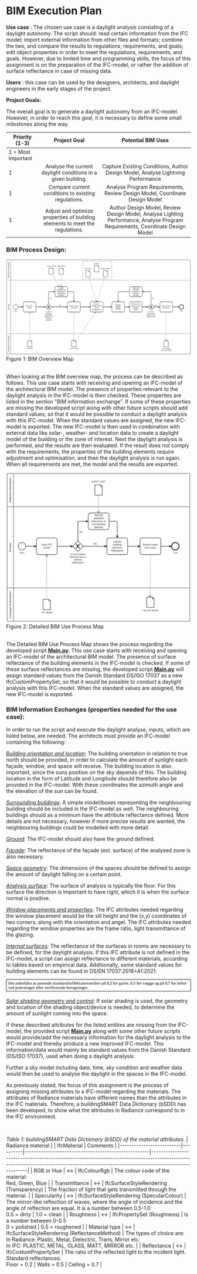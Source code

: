 # BIM Execution Plan

**Use case** : The chosen use case is a daylight analysis consisting of a daylight autonomy. The script should: read certain information from the IFC model; import external information from other files and formats; combine the two, and compare the results to regulations, requirements, and goals; edit object properties in order to meet the regulations, requirements, and goals. However, due to limited time and programming skills, the focus of this assignment is on the preparation of the IFC-model, or rather the addition of surface reflectance in case of missing data.

**Users** : this case can be used by the designers, architects, and daylight engineers in the early stages of the project.

**Project Goals:**

The overall goal is to generate a daylight autonomy from an IFC-model. However, in order to reach this goal, it is necessary to define some small milestones along the way.

|       Priority (1-3)     |    Project Goal     |     Potential BIM Uses          |
|--------------------------|:-------------------:|:-------------------------------:|
|      1 = Most Important  |                     |                                 |
|      1                   |     Analyse the current daylight conditions in a given building.   |     Capture Existing Conditions, Author Design Model, Analyse Lightning Performance      |
|      1                   |     Compare current conditions to existing regulations.            |     Analyse Program Requirements, Review Design Model, Coordinate Design Model     |
|      1                   |     Adjust and optimize properties of building elements to meet the regulations.  |     Author Design Model, Review Design Model, Analyse Lighting Performance, Analyse Program Requirements, Coordinate Design Model  |

### BIM Process Design:

<img img src="./images/BPMN_2.svg">
Figure 1: BIM Overview Map
<br />
<br />

When looking at the BIM overview map, the process can be described as follows. This use case starts with receiving and opening an IFC-model of the architectural BIM model. The presence of properties relevant to the daylight analysis in the IFC-model is then checked. These properties are listed in the section "BIM information exchange". If some of these properties are missing the developed script along with other future scripts should add standard values, so that it would be possible to conduct a daylight analysis with this IFC-model. When the standard values are assigned, the new IFC-model is exported. The new IFC-model is then used in combination with external data like solar-, weather- and location data to create a daylight model of the building or the zone of interest. Next the daylight analysis is performed, and the results are then evaluated. If the result does not comply with the requirements, the properties of the building elements require adjustment and optimisation, and then the daylight analysis is run again. When all requirements are met, the model and the results are exported.

<img src="./images/BPMN_1.svg">
 Figure 2: Detailed BIM Use Process Map
 <br />
 <br />

The Detailed BIM Use Process Map shows the process regarding the developed script [**Main.py**](main.py). This use case starts with receiving and opening an IFC-model of the architectural BIM model. The presence of surface reflectance of the building elements in the IFC-model is checked. If some of these surface reflectances are missing, the developed script [**Main.py**](main.py) will assign standard values from the Danish Standard DS/ISO 17037 as a new IfcCustomPropertySet, so that it would be possible to conduct a daylight analysis with this IFC-model. When the standard values are assigned, the new IFC-model is exported.

### BIM Information Exchanges (properties needed for the use case):

In order to run the script and execute the daylight analyse, inputs, which are listed below, are needed. The architects must provide an IFC-model containing the following:

<ins> _Building orientation and location_</ins>: 
The building orientation in relation to true north should be provided, in order to calculate the amount of sunlight each façade, window, and space will receive. The building location is also important, since the suns position on the sky depends of this. The building location in the form of Latitude and Longitude should therefore also be provided in the IFC-model. With these coordinates the azimuth angle and the elevation of the sun can be found.

<ins> _Surrounding buildings_</ins>: 
A simple model/boxes representing the neighbouring building should be included in the IFC-model as well. The neighbouring buildings should as a minimum have the attribute reflectance defined. More details are not necessary, however if more precise results are wanted, the neighbouring buildings could be modelled with more detail.

<ins> _Ground_</ins>: 
The IFC-model should also have the ground defined.

<ins> _Facade_</ins>: 
The reflectance of the façade (ext. surface) of the analysed zone is also necessary.

<ins> _Space geometry_</ins>: 
The dimensions of the spaces should be defined to assign the amount of daylight falling on a certain point.

<ins> _Analysis surface_</ins>:
The surface of analysis is typically the floor. For this surface the direction is important to have right, which it is when the surface normal is positive.

<ins> _Window placements and properties_</ins>: 
The IFC attributes needed regarding the window placement would be the sill height and the (x,y) coordinates of two corners, along with the orientation and angel. The IFC attributes needed regarding the window properties are the frame ratio, light transmittance of the glazing.



<ins> _Internal surfaces_</ins>: 
The reflectance of the surfaces in rooms are necessary to be defined, for the daylight analysis. If this IFC attribute is not defined in the IFC-model, a script can assign reflectance to different materials, according to tables based on empirical data. Additionally, some standard values for building elements can be found in DS/EN 17037:2018+A1:2021.

<img src="./images/Standard.png" style="width:800px;" />

<ins> _Solar shading geometry and control_</ins>: 
If solar shading is used, the geometry and location of the shading object/device is needed, to determine the amount of sunlight coming into the space.

If these described attributes for the listed entities are missing from the IFC-model, the provided script [**Main.py**](main.py) along with some other future scripts would provide/add the necessary information for the daylight analysis to the IFC-model and thereby produce a new improved IFC-model. This information/data would mainly be standard values from the Danish Standard (DS/ISO 17037), used when doing a daylight analysis.

Further a sky model including date, time, sky condition and weather data would then be used to analyse the daylight in the spaces in the IFC-model.

As previously stated, the focus of this assignment is the process of assigning missing attributes to a IFC-model regarding the materials. The attributes of Radiance materials have different names than the attributes in the IFC materials. Therefore, a buildingSMART Data Dictionary (bSDD) has been developed, to show what the attributes in Radiance correspond to in the IFC environment.


<br />

_Table 1: buildingSMART Data Dictionary (bSDD) of the material attributes._
|     Radiance material    |          |     IfcMaterial                                     |     Comments                                                                                                                                                                        |
|--------------------------|----------|-----------------------------------------------------|-------------------------------------------------------------------------------------------------------------------------------------------------------------------------------------|
|     RGB or Hue           |     &harr;    |     IfcColourRgb                                    |     The colour code of the material:  <br />    Red, Green, Blue                                                                                                                          |
|     Transmittance        |     &harr;    |     IfcSurfaceStyleRendering (Transparency)         |     The fraction of light that gets transmitted through the material.                                                                                                               |
|     Specularity          |     &harr;    |     IfcSurfaceStyleRendering (SpecularColour)       |     The mirror-like reflection of waves, where the angle of incidence   and the angle of reflection are equal.     It is a number between 0.5-1.0   <br />  0.5 = dirty \| 1.0 = clean    |
|     Roughness            |     &harr;    |     IfcPropertySet     (Roughness)                  |     Is a number between 0-0.5  <br />  0 = polished \| 0.5 = roughened                                                                                                                   |
|     Material type        |     &harr;    |     IfcSurfaceStyleRendering (ReflectanceMethod)    |     The types of choice are:  <br />    In Radiance: Plastic, Metal, Dielectric, Trans, Mirror etc. <br />    In IFC: PLASTIC, METAL, GLASS, MATT, MIRROR etc.                                  |
|     Reflectance          |     &harr;    |     IfcCostumPropertySet                            |     The ratio of the reflected light to the incident light.  <br />   Standard reflectances:   <br />  Floor = 0.2 \| Walls = 0.5 \| Ceiling = 0.7                                              |
